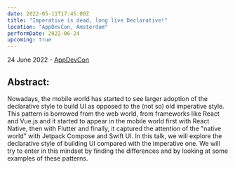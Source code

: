 ```yaml
---
date: 2022-05-11T17:45:00Z
title: "Imperative is dead, long live Declarative!"
location: "AppDevCon, Amsterdam"
performDate: 2022-06-24
upcoming: true
---
```


24 June 2022 - [AppDevCon](https://appdevcon.nl/session/imperative-is-dead-long-live-declarative-2022/)

## Abstract:
Nowadays, the mobile world has started to see larger adoption of the declarative style to build UI as opposed to the (not so) old imperative style. This pattern is borrowed from the web world, from frameworks like React and Vue.js and it started to appear in the mobile world first with React Native, then with Flutter and finally, it captured the attention of the "native world" with Jetpack Compose and Swift UI.
In this talk, we will explore the declarative style of building UI compared with the imperative one. We will try to enter in this mindset by finding the differences and by looking at some examples of these patterns.


